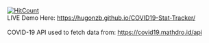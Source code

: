 [![HitCount](http://hits.dwyl.com/hugonzb/COVID19-Stat-Tracker.svg)](http://hits.dwyl.com/hugonzb/COVID19-Stat-Tracker)
<br>
LIVE Demo Here: https://hugonzb.github.io/COVID19-Stat-Tracker/
<br><br>
COVID-19 API used to fetch data from: https://covid19.mathdro.id/api
